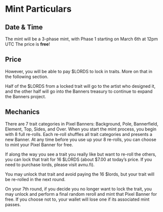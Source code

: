 # Mint Particulars
## Date & Time
The mint will be a 3-phase mint, with Phase 1 starting on March 6th at 12pm UTC The price is **free**!

## Price
However, you will be able to pay $LORDS to lock in traits. More on that in the following section.

Half of the $LORDS from a locked trait will go to the artist who designed it, and the other half will go into the Banners treasury to continue to expand the Banners project.

## Mechanics
There are 7 trait categories in Pixel Banners: Background, Pole, Bannerfield, Element, Top, Sides, and Over. When you start the mint process, you begin with 8 full re-rolls. Each re-roll shuffles all trait categories and presents a new Banner. At any time before you use up your 8 re-rolls, you can choose to mint your Pixel Banner for free.

If along the way you see a trait you really like but want to re-roll the others, you can lock that trait for 16 $LORDS (about $7.00 at today’s price. If you need to purchase lords, please visit avnu.fi).

You may unlock that trait and avoid paying the 16 $lords, but your trait will be re-rolled in the next round.

On your 7th round, if you decide you no longer want to lock the trait, you may unlock and perform a final random reroll and mint that Pixel Banner for free. If you choose not to, your wallet will lose one if its associated mint passes.
